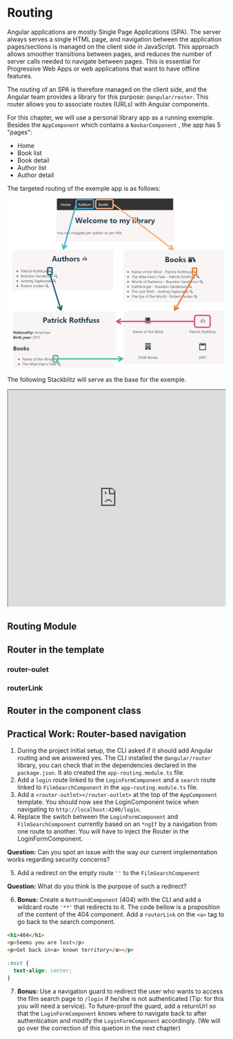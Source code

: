 # Routing

Angular applications are mostly Single Page Applications (SPA). The server always serves a single HTML page, and navigation between the application pages/sections is managed on the client side in JavaScript. This approach allows smoother transitions between pages, and reduces the number of server calls needed to navigate between pages. This is essential for Progressive Web Apps or web applications that want to have offline features.

The routing of an SPA is therefore managed on the client side, and the Angular team provides a library for this purpose: `@angular/router`. This router allows you to associate routes (URLs) with Angular components.

For this chapter, we will use a personal library app as a running exemple. Besides the `AppComponent` which contains a `NavbarComponent` , the app has 5 "pages":
- Home
- Book list
- Book detail
- Author list
- Author detail

The targeted routing of the exemple app is as follows:

![Targeted routing](../assets/routing.png)

The following Stackblitz will serve as the base for the exemple.

<iframe height='500' width='100%' src="https://stackblitz.com/edit/angular-routing-training-0?embed=1&file=src/app/app-routing.module.ts&hideNavigation=1"></iframe>


## Routing Module

## Router in the template

### router-oulet

### routerLink

## Router in the component class



## Practical Work: Router-based navigation

1. During the project initial setup, the CLI asked if it should add Angular routing and we answered yes. The CLI installed the `@angular/router` library, you can check that in the dependencies declared in the `package.json`. It alo created the `app-routing.module.ts` file.
2. Add a `login` route linked to the `LoginFormComponent` and a `search` route linked to `FilmSearchComponent` in the `app-routing.module.ts` file.
3. Add a `<router-outlet></router-outlet>` at the top of the `AppComponent` template. You should now see the LoginComponent twice when navigating to `http://localhost:4200/login`.
4. Replace the switch between the `LoginFormComponent` and `FilmSearchComponent` currently based on an `*ngIf` by a navigation from one route to another. You will have to inject the Router in the LoginFormComponent.

 **Question:** Can you spot an issue with the way our current implementation works regarding security concerns?

5. Add a redirect on the empty route `''` to the `FilmSearchComponent`

**Question:** What do you think is the purpose of such a redirect?

6. **Bonus:** Create a `NotFoundComponent` (404) with the CLI and add a wildcard route `'**'` that redirects to it. The code bellow is a proposition of the content of the 404 component. Add a `routerLink` on the `<a>` tag to go back to the search component.

<code-group>
<code-block title="HTML">

``` html
<h1>404</h1>
<p>Seems you are lost</p>
<p>Get back in<a> known territory</a></p>
```
</code-block>
<code-block title="SCSS">

``` scss
:host {
  text-align: center;
}
```
</code-block>
</code-group>

7. **Bonus:** Use a navigation guard to redirect the user who wants to access the film search page to `/login` if he/she is not authenticated (Tip: for this you will need a service). To future-proof the guard, add a returnUrl so that the `LoginFormComponent` knows where to navigate back to after authentication and modify the `LoginFormComponent` accordingly. (We will go over the correction of this quetion in the next chapter)
